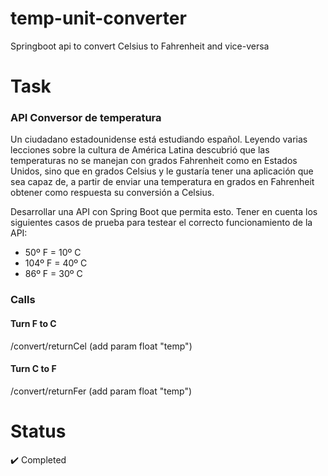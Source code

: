 # temp-unit-converter
Springboot api to convert Celsius to Fahrenheit and vice-versa 

# Task

### API Conversor de temperatura

Un ciudadano estadounidense está estudiando español. Leyendo varias lecciones sobre la cultura de América Latina descubrió que las temperaturas no se manejan con grados Fahrenheit como en Estados Unidos, sino que en grados Celsius y le gustaría tener una aplicación que sea capaz de, a partir de enviar una temperatura en grados en Fahrenheit obtener como respuesta su conversión a Celsius.

Desarrollar una API con Spring Boot que permita esto. Tener en cuenta los siguientes casos de prueba para testear el correcto funcionamiento de la API:

- 50º F = 10º C
- 104º F = 40º C
- 86º F = 30º C

### Calls

#### Turn F to C

/convert/returnCel (add param float "temp")

#### Turn C to F 

/convert/returnFer (add param float "temp")

# Status

:heavy_check_mark: Completed
